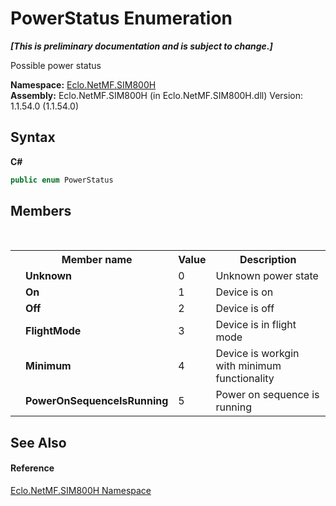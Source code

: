 # PowerStatus Enumeration
 _**\[This is preliminary documentation and is subject to change.\]**_

Possible power status

**Namespace:**&nbsp;<a href="N_Eclo_NetMF_SIM800H">Eclo.NetMF.SIM800H</a><br />**Assembly:**&nbsp;Eclo.NetMF.SIM800H (in Eclo.NetMF.SIM800H.dll) Version: 1.1.54.0 (1.1.54.0)

## Syntax

**C#**<br />
``` C#
public enum PowerStatus
```


## Members
&nbsp;<table><tr><th></th><th>Member name</th><th>Value</th><th>Description</th></tr><tr><td /><td target="F:Eclo.NetMF.SIM800H.PowerStatus.Unknown">**Unknown**</td><td>0</td><td>Unknown power state</td></tr><tr><td /><td target="F:Eclo.NetMF.SIM800H.PowerStatus.On">**On**</td><td>1</td><td>Device is on</td></tr><tr><td /><td target="F:Eclo.NetMF.SIM800H.PowerStatus.Off">**Off**</td><td>2</td><td>Device is off</td></tr><tr><td /><td target="F:Eclo.NetMF.SIM800H.PowerStatus.FlightMode">**FlightMode**</td><td>3</td><td>Device is in flight mode</td></tr><tr><td /><td target="F:Eclo.NetMF.SIM800H.PowerStatus.Minimum">**Minimum**</td><td>4</td><td>Device is workgin with minimum functionality</td></tr><tr><td /><td target="F:Eclo.NetMF.SIM800H.PowerStatus.PowerOnSequenceIsRunning">**PowerOnSequenceIsRunning**</td><td>5</td><td>Power on sequence is running</td></tr></table>

## See Also


#### Reference
<a href="N_Eclo_NetMF_SIM800H">Eclo.NetMF.SIM800H Namespace</a><br />